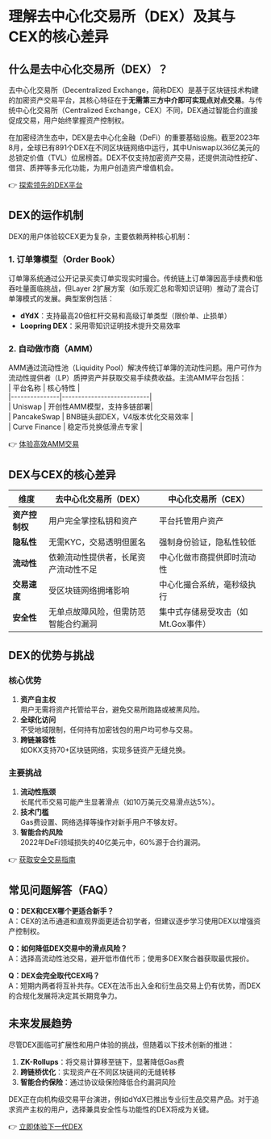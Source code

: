 # 理解去中心化交易所（DEX）及其与CEX的核心差异  

## 什么是去中心化交易所（DEX）？  
去中心化交易所（Decentralized Exchange，简称DEX）是基于区块链技术构建的加密资产交易平台，其核心特征在于**无需第三方中介即可实现点对点交易**。与传统中心化交易所（Centralized Exchange，CEX）不同，DEX通过智能合约直接促成交易，用户始终掌握资产控制权。  

在加密经济生态中，DEX是去中心化金融（DeFi）的重要基础设施。截至2023年8月，全球已有891个DEX在不同区块链网络中运行，其中Uniswap以36亿美元的总锁定价值（TVL）位居榜首。DEX不仅支持加密资产交易，还提供流动性挖矿、借贷、质押等多元化功能，为用户创造资产增值机会。  

👉 [探索领先的DEX平台](https://bit.ly/okx_welcome)  

## DEX的运作机制  
DEX的用户体验较CEX更为复杂，主要依赖两种核心机制：  

### 1. 订单簿模型（Order Book）  
订单簿系统通过公开记录买卖订单实现实时撮合。传统链上订单簿因高手续费和低吞吐量面临挑战，但Layer 2扩展方案（如乐观汇总和零知识证明）推动了混合订单簿模式的发展。典型案例包括：  
- **dYdX**：支持最高20倍杠杆交易和高级订单类型（限价单、止损单）  
- **Loopring DEX**：采用零知识证明技术提升交易效率  

### 2. 自动做市商（AMM）  
AMM通过流动性池（Liquidity Pool）解决传统订单簿的流动性问题。用户可作为流动性提供者（LP）质押资产并获取交易手续费收益。主流AMM平台包括：  
| 平台名称      | 核心特性                  |  
|---------------|---------------------------|  
| Uniswap       | 开创性AMM模型，支持多链部署|  
| PancakeSwap   | BNB链头部DEX，V4版本优化交易效率 |  
| Curve Finance | 稳定币兑换低滑点专家       |  

👉 [体验高效AMM交易](https://bit.ly/okx_welcome)  

## DEX与CEX的核心差异  

| 维度            | 去中心化交易所（DEX）                  | 中心化交易所（CEX）                  |  
|-----------------|----------------------------------------|--------------------------------------|  
| **资产控制权**  | 用户完全掌控私钥和资产                 | 平台托管用户资产                     |  
| **隐私性**      | 无需KYC，交易透明但匿名               | 强制身份验证，隐私性较低             |  
| **流动性**      | 依赖流动性提供者，长尾资产流动性不足    | 中心化做市商提供即时流动性           |  
| **交易速度**    | 受区块链网络拥堵影响                    | 中心化撮合系统，毫秒级执行           |  
| **安全性**      | 无单点故障风险，但需防范智能合约漏洞    | 集中式存储易受攻击（如Mt.Gox事件）   |  

## DEX的优势与挑战  

### 核心优势  
1. **资产自主权**  
   用户无需将资产托管给平台，避免交易所跑路或被黑风险。  
2. **全球化访问**  
   不受地域限制，任何持有加密钱包的用户均可参与交易。  
3. **跨链兼容性**  
   如OKX支持70+区块链网络，实现多链资产无缝兑换。  

### 主要挑战  
1. **流动性瓶颈**  
   长尾代币交易可能产生显著滑点（如10万美元交易滑点达5%）。  
2. **技术门槛**  
   Gas费设置、网络选择等操作对新手用户不够友好。  
3. **智能合约风险**  
   2022年DeFi领域损失的40亿美元中，60%源于合约漏洞。  

👉 [获取安全交易指南](https://bit.ly/okx_welcome)  

## 常见问题解答（FAQ）  
**Q：DEX和CEX哪个更适合新手？**  
A：CEX的法币通道和直观界面更适合初学者，但建议逐步学习使用DEX以增强资产控制权。  

**Q：如何降低DEX交易中的滑点风险？**  
A：选择高流动性池交易，避开低市值代币；使用多DEX聚合器获取最优报价。  

**Q：DEX会完全取代CEX吗？**  
A：短期内两者将互补共存。CEX在法币出入金和衍生品交易上仍有优势，而DEX的合规化发展将决定其长期竞争力。  

## 未来发展趋势  
尽管DEX面临可扩展性和用户体验的挑战，但随着以下技术创新的推进：  
1. **ZK-Rollups**：将交易计算移至链下，显著降低Gas费  
2. **跨链桥优化**：实现资产在不同区块链间的无缝转移  
3. **智能合约保险**：通过协议级保险降低合约漏洞风险  

DEX正在向机构级交易平台演进，例如dYdX已推出专业衍生品交易产品。对于追求资产主权的用户，选择兼具安全性与功能性的DEX将成为关键。  

👉 [立即体验下一代DEX](https://bit.ly/okx_welcome)